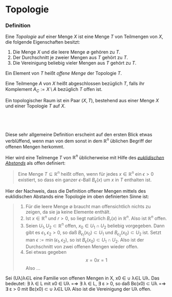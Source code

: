 # Topologie

### Definition

Eine *Topologie* auf einer Menge $X$ ist eine Menge $T$ von Teilmengen von $X$, die folgende Eigenschaften besitzt:
1. Die Menge $X$ und die leere Menge $\emptyset$ gehören zu $T$.
1. Der Durchschnitt je zweier Mengen aus $T$ gehört zu $T$.
1. Die Vereinigung beliebig vieler Mengen aus $T$ gehört zu $T$.

Ein Element von $T$ heißt *oﬀene Menge* der Topologie $T$.

Eine Teilmenge $A$ von $X$ heißt abgeschlossen bezüglich $T$, falls ihr Komplement $A_C := X \setminus A$ bezüglich $T$ oﬀen ist.

Ein topologischer Raum ist ein Paar $(X,T)$, bestehend aus einer Menge $X$ und einer Topologie $T$ auf $X$.

## &nbsp;

Diese sehr allgemeine Definition erscheint auf den ersten Blick etwas verblüffend, wenn man von dem sonst in dem $\mathbb{R}^n$ üblichen Begriff der offenen Mengen herkommt.

Hier wird eine Teilmenge $T$ von $\mathbb{R}^n$ üblicherweise mit Hilfe des *[euklidischen Abstands](https://de.m.wikipedia.org/wiki/Euklidischer_Abstand)* als offen definiert:


> Eine Menge $T \subseteq \mathbb{R}^n$ heißt oﬀen, wenn für jedes $x \in \mathbb{R}^n$ ein $\epsilon > 0$ existiert, so dass ein ganzer $\epsilon$–Ball $B_\epsilon(x)$ um $x$ in $T$  enthalten ist.

Hier der Nachweis, dass die Definition offener Mengen mittels des euklidischen Abstands eine Topologie im oben definierten Sinne ist:

> 1. Für die leere Menge $\emptyset$ braucht man offensichtlich nichts zu zeigen, da sie ja keine Elemente enthält.
> 1.  Ist $x \in \mathbb{R}^n$ und $r > 0$, so liegt natürlich $B_r(x)$ in $\mathbb{R}^n$. Also ist $\mathbb{R}^n$ offen.
> 1.   Seien $U_1, U_2 \subset \mathbb{R}^n$ offen, $x_0 \in U_1 \cap U_2$ beliebig vorgegeben. Dann gibt es $\epsilon_1, \epsilon_2 > 0$, so daß $B_{\epsilon_1}(x_0) \subset U_1$ und $B_{\epsilon_2}(x_0) \subset U_2$ ist. Setzt man $\epsilon := \min(\epsilon_1, \epsilon_2)$, so ist $B_\epsilon(x_0) \subset U_1 \cap U_2$. Also ist der Durchschnitt von zwei offenen Mengen wieder offen.
> 2.   Sei etwas gegeben $$
> x = 0
> x = 1
> $$
> Also ...



 Sei (Uλ)λ∈L eine Familie von offenen Mengen in X, x0 ∈
∪
λ∈L
Uλ. Das bedeutet:
∃ λ ∈ L mit x0 ∈ Uλ
=⇒ ∃ λ ∈ L, ∃ ε > 0, so daß Bε(x0) ⊂ Uλ
=⇒ ∃ ε > 0 mit Bε(x0) ⊂
∪
λ∈L
Uλ
Also ist die Vereinigung der Uλ offen.

